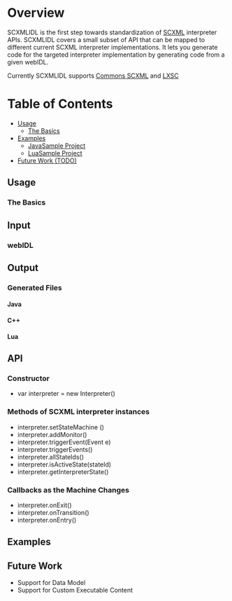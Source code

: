 # Overview
SCXMLIDL is the first step towards standardization of [SCXML][1] interpreter APIs. SCXMLIDL covers a small subset of API that can be mapped to different current SCXML interpreter implementations. It lets you generate code for the targeted interpreter implementation by generating code from a given webIDL. 

Currently  SCXMLIDL supports [Commons SCXML][2] and [LXSC][4]

# Table of Contents
* [Usage](#usage)
  * [The Basics](#the-basics)
* [Examples](#examples)
  * [JavaSample Project](#https://github.com/thatbigdataguy/ScxmlIDLExampleJava)
  * [LuaSample Project](#https://github.com/thatbigdataguy/ScxmlIDLExample)
* [Future Work (TODO)](#futurework)

  
## Usage
### The Basics
## Input
### webIDL
## Output
### Generated Files
#### Java
#### C++
#### Lua
## API
### Constructor
* var interpreter = new Interpreter()
### Methods of SCXML interpreter instances
* interpreter.setStateMachine ()
* interpreter.addMonitor()
* interpreter.triggerEvent(Event e)
* interpreter.triggerEvents()
* interpreter.allStateIds()
* interpreter.isActiveState(stateId)
* interpreter.getInterpreterState()
### Callbacks as the Machine Changes
* interpreter.onExit()
* interpreter.onTransition()
* interpreter.onEntry()

## Examples

## Future Work

* Support for Data Model 
* Support for Custom Executable Content



[1]: http://www.w3.org/TR/scxml/
[2]: https://commons.apache.org/proper/commons-scxml/
[3]: https://github.com/tklab-tud/uscxml
[4]: https://github.com/Phrogz/LXSC

